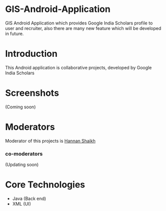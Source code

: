 # GIS-Android-Application
GIS Android Application which provides Google India Scholars profile to user and recruiter, also there are many new feature which will be developed in future.

# Introduction
This Android application is collaborative projects, developed by Google India Scholars
# Screenshots
(Coming soon)

# Moderators
Moderator of this projects is [Hannan Shaikh](https://github.com/thehannanshaikh)

### co-moderators
(Updating soon)

# Core Technologies
* Java (Back end)
* XML (UI)


